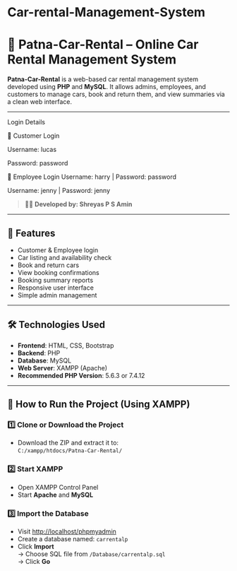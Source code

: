 # Car-rental-Management-System
# 🚗 Patna-Car-Rental – Online Car Rental Management System

**Patna-Car-Rental** is a web-based car rental management system developed using **PHP** and **MySQL**. It allows admins, employees, and customers to manage cars, book and return them, and view summaries via a clean web interface.

--------------------------------------------------------------------------------------------------------
Login Details

👤 Customer Login

Username: lucas

Password: password

👥 Employee Login
Username: harry | Password: password

Username: jenny | Password: jenny

> 👨‍💻 **Developed by: Shreyas P S Amin**

---

## 📌 Features

- Customer & Employee login
- Car listing and availability check
- Book and return cars
- View booking confirmations
- Booking summary reports
- Responsive user interface
- Simple admin management

---

## 🛠️ Technologies Used

- **Frontend**: HTML, CSS, Bootstrap
- **Backend**: PHP
- **Database**: MySQL
- **Web Server**: XAMPP (Apache)
- **Recommended PHP Version**: 5.6.3 or 7.4.12

---

## 🚀 How to Run the Project (Using XAMPP)

### 1️⃣ Clone or Download the Project

- Download the ZIP and extract it to:  
  `C:/xampp/htdocs/Patna-Car-Rental/`

### 2️⃣ Start XAMPP

- Open XAMPP Control Panel
- Start **Apache** and **MySQL**

### 3️⃣ Import the Database

- Visit [http://localhost/phpmyadmin](http://localhost/phpmyadmin)
- Create a database named: `carrentalp`
- Click **Import**  
  → Choose SQL file from `/Database/carrentalp.sql`  
  → Click **Go**
